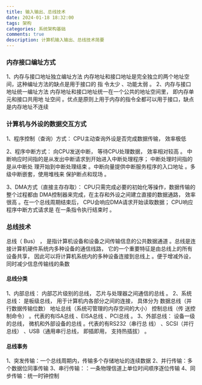 ```yaml
---
title: 输入输出、总线技术
date: 2024-01-18 18:32:00
tags: 架构
categories: 系统架构基础
comments: true
description: 计算机输入输出、总线技术简要
---
```


### 内存接口编址方式

1、内存与接口地址独立编址方法
内存地址和接口地址是完全独立的两个地址空间，这种编址方法的缺点是用于接口的
指 令太少 、功能太弱 。
2、内存与接口地址统一编址方法
内存地址和接口地址统一在一个公共的地址空间里， 即内存单元和接口共用地 址空间 。优点是原则上用于内存的指令全都可以用于接口，缺点是内存地址不连续

### 计算机与外设的数据交互方式

1、程序控制（查询）方式： CPU主动查询外设是否完成数据传输， 效率极低

2、程序中断方式： 向CPU发送中断， 等待CPU处理数据， 效率相对较高 。 中断响应时间指的是从发出中断请求到开始进入中断处理程序； 中断处理时间指的是从中断处 理开始到中断处理结束 。中断向量提供中断服务程序的入口地址 。多级中断嵌套，使用堆栈来 保护断点和现场 。

3、DMA方式（直接主存存取）： CPU只需完成必要的初始化等操作，数据传输的整个过程都由 DMA控制器来完成，在主存和外设之间建立直接的数据通路， 效率很高 。在一个总线周期结束后， CPU会响应DMA请求开始读取数据； CPU响应程序中断方式请求是 在一条指令执行结束时 。

### 总线技术

总线（ Bus） ， 是指计算机设备和设备之间传输信息的公共数据通道 。总线是连 接计算机硬件系统内多种设备的通信线路， 它的一个重要特征是由总线上的所有设备共享， 因此可以将计算机系统内的多种设备连接到总线上 。便于增减外设，同时减少信息传输线的条数
#### 总线分类

1、内部总线： 内部芯片级别的总线， 芯片与处理器之间通信的总线 。
2、系统总线： 是板级总线， 用于计算机内各部分之间的连接， 具体分为
数据总线（并行数据传输位数） 
地址总线（系统可管理的内存空间的大小） 
控制总线（传 送控制命令） 。代表的有ISA总线 、EISA总线 、PCI总线 。
3、外部总线： 设备一级的总线， 微机和外部设备的总线 。代表的有RS232（串行总 线） 、SCSI（并行总线） 、USB（通用串行总线， 即插即用， 支持热插拔） 。
#### 总线事务
1、突发传输：一个总线周期内，传输多个存储地址的连续数据
2、并行传输：多个数据位同事传输
3、串行传输：：一条物理信道上单位时间顺序逐位传输
4、同步传输：统一时钟控制